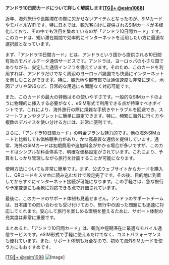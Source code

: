 **アンドラ10日間カードについて詳しく解説します[[TG💪+ @esim1088](https://t.me/s/esim1088)]**

近年、海外旅行や長期滞在の際に欠かせないアイテムとなったのが、SIMカードやモバイルWiFiです。特に日本では、観光客向けに提供されるSIMカードが多様化しており、その中でも注目を集めているのが「アンドラ10日間カード」です。このカードは、短い滞在期間で効率的にインターネットを活用したい方に最適な選択肢となっています。

まず、「アンドラ10日間カード」とは、アンドラという国から提供される10日間有効のモバイルデータ通信サービスです。アンドラは、ヨーロッパの小さな国でありながら、安定した通信インフラを備えています。そのため、このカードを利用すれば、アンドラだけでなく周辺のヨーロッパ諸国でも快適にインターネットを楽しむことができます。特に、観光地や都市部では通信速度も非常に速く、地図アプリやSNSなど、日常的な用途にも問題なく対応可能です。

また、このカードの最大の特徴はその使いやすさです。一般的なSIMカードのように物理的に挿入する必要がなく、eSIM形式で利用できる点が特筆すべきポイントです。これにより、海外旅行の際に煩雑な手続きやトラブルを回避でき、スマートフォンやタブレットに簡単に設定できます。特に、頻繁に海外に行く方や複数のデバイスを使い分ける方には、非常に便利です。

さらに、「アンドラ10日間カード」の料金プランも魅力的です。他の海外SIMカードと比較しても価格競争力があり、かつ高品質な通信を提供しています。通常、海外のSIMカードは初期費用や追加料金がかかる場合が多いですが、このカードはシンプルな料金体系で、明確な価格設定がされています。これにより、予算をしっかり管理しながら旅行を計画することが可能になります。

使用方法についても非常に簡単です。まず、公式ウェブサイトからカードを購入し、QRコードをスマホに読み込むだけで設定完了です。その後、目的地に到着してからすぐにインターネット接続が可能になります。この手軽さは、急な旅行や予定変更にも柔軟に対応できる点で評価されています。

最後に、このカードのサポート体制も見逃せません。アンドラのサポートチームは、日本語での問い合わせも受け付けており、旅行中の困った問題にも迅速に対応してくれます。安心して旅行を楽しめる環境を整えるために、サポート体制の充実度は非常に重要です。

まとめると、「アンドラ10日間カード」は、観光や短期滞在に最適なモバイル通信サービスです。eSIM形式で手軽に使えるだけでなく、コストパフォーマンスも優れています。また、サポート体制も万全なので、初めて海外SIMカードを使う方にもおすすめです。

[[TG💪+ @esim1088](https://t.me/s/esim1088) ![Image](https://i.postimg.cc/Y0z9fWf4/image.png)]